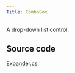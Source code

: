 ```yaml
---
Title: ComboBox
---
```


 A drop-down list control.

## Source code

[Expander.cs](https://github.com/AvaloniaUI/Avalonia/blob/master/src/Avalonia.Controls/ComboBox.cs)
